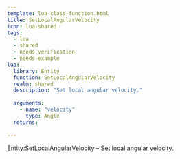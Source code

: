 ```yaml
---
template: lua-class-function.html
title: SetLocalAngularVelocity
icon: lua-shared
tags:
  - lua
  - shared
  - needs-verification
  - needs-example
lua:
  library: Entity
  function: SetLocalAngularVelocity
  realm: shared
  description: "Set local angular velocity."
  
  arguments:
    - name: "velocity"
      type: Angle
  returns:
    
---
```


<div class="lua__search__keywords">
Entity:SetLocalAngularVelocity &#x2013; Set local angular velocity.
</div>

